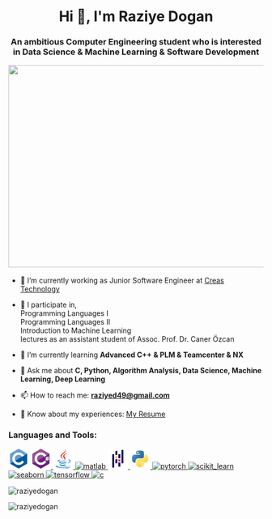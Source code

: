 <h1 align="center">Hi 👋, I'm Raziye Dogan</h1>
<h3 align="center">An ambitious Computer Engineering student who is interested in Data Science & Machine Learning & Software Development</h3>
<p align="center">
  <img src="https://miro.medium.com/max/1400/1*beEP_5lN03hjXa-7qu6bBw.gif" width="800" height="400">
</p>

- 🔭 I’m currently working as Junior Software Engineer at [Creas Technology](https://www.creas-technology.com/) 
      
- 🔭 I participate in,<br>
      Programming Languages I <br>
      Programming Languages II <br>
      Introduction to Machine Learning <br>
      lectures as an assistant student of Assoc. Prof. Dr. Caner Özcan

- 🌱 I’m currently learning **Advanced C++ & PLM & Teamcenter & NX**
- 💬 Ask me about **C, Python, Algorithm Analysis, Data Science, Machine Learning, Deep Learning**
- 📫 How to reach me: **raziyed49@gmail.com**
- 📄 Know about my experiences: [My Resume](https://drive.google.com/file/d/1U2pHQiyCB_0EZkGkhk2nOJ8cKLBE23oa/view?usp=sharing)

<h3 align="left">Languages and Tools:</h3>
<p <a href="https://www.cprogramming.com/" target="_blank" rel="noreferrer"> <img src="https://raw.githubusercontent.com/devicons/devicon/master/icons/c/c-original.svg" alt="c" width="40" height="40"/> </a> <a href="https://www.w3schools.com/cs/" target="_blank" rel="noreferrer"> <img src="https://raw.githubusercontent.com/devicons/devicon/master/icons/csharp/csharp-original.svg" alt="csharp" width="40" height="40"/> </a> <a href="https://www.java.com" target="_blank" rel="noreferrer"> <img src="https://raw.githubusercontent.com/devicons/devicon/master/icons/java/java-original.svg" alt="java" width="40" height="40"/> </a> <a href="https://www.mathworks.com/" target="_blank" rel="noreferrer"> <img src="https://upload.wikimedia.org/wikipedia/commons/2/21/Matlab_Logo.png" alt="matlab" width="40" height="40"/> </a> <a href="https://pandas.pydata.org/" target="_blank" rel="noreferrer"> <img src="https://raw.githubusercontent.com/devicons/devicon/2ae2a900d2f041da66e950e4d48052658d850630/icons/pandas/pandas-original.svg" alt="pandas" width="40" height="40"/> </a> <a href="https://www.python.org" target="_blank" rel="noreferrer"> <img src="https://raw.githubusercontent.com/devicons/devicon/master/icons/python/python-original.svg" alt="python" width="40" height="40"/> </a> <a href="https://pytorch.org/" target="_blank" rel="noreferrer"> <img src="https://www.vectorlogo.zone/logos/pytorch/pytorch-icon.svg" alt="pytorch" width="40" height="40"/> </a> <a href="https://scikit-learn.org/" target="_blank" rel="noreferrer"> <img src="https://upload.wikimedia.org/wikipedia/commons/0/05/Scikit_learn_logo_small.svg" alt="scikit_learn" width="40" height="40"/> </a> <a href="https://seaborn.pydata.org/" target="_blank" rel="noreferrer"> <img src="https://seaborn.pydata.org/_images/logo-mark-lightbg.svg" alt="seaborn" width="40" height="40"/> </a> <a href="https://www.tensorflow.org" target="_blank" rel="noreferrer"> <img src="https://www.vectorlogo.zone/logos/tensorflow/tensorflow-icon.svg" alt="tensorflow" width="40" height="40"/> </a> <a href="https://www.anaconda.com/" target="_blank" rel="noreferrer"> <img src="https://encrypted-tbn0.gstatic.com/images?q=tbn:ANd9GcRv90odFZigOXVqzpieh2RrNhDEB5VRrcZTGyLQ8gLs7fDNii-INElQiTdOe9IDPVq6TR4&usqp=CAU" alt="c" width="40" height="40"/> </a> </p>

<p><img align="center" src="https://github-readme-stats.vercel.app/api/top-langs?username=raziyedogan&show_icons=true&locale=en&layout=compact" alt="raziyedogan" /></p>

<p align="left"> <img src="https://komarev.com/ghpvc/?username=raziyedogan&label=Profile%20views&color=0e75b6&style=flat" alt="raziyedogan" /> </p>

<p align="left"> <a href="https://www.linkedin.com/in/raziye-dogan-1391bb242/" target="blank"></a> </p>

